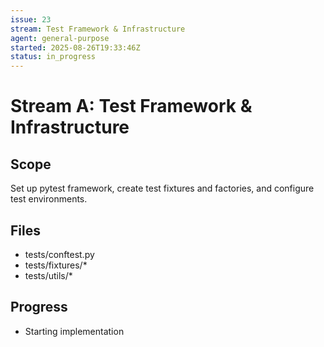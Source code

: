 ```yaml
---
issue: 23
stream: Test Framework & Infrastructure
agent: general-purpose
started: 2025-08-26T19:33:46Z
status: in_progress
---
```


# Stream A: Test Framework & Infrastructure

## Scope
Set up pytest framework, create test fixtures and factories, and configure test environments.

## Files
- tests/conftest.py
- tests/fixtures/*
- tests/utils/*

## Progress
- Starting implementation